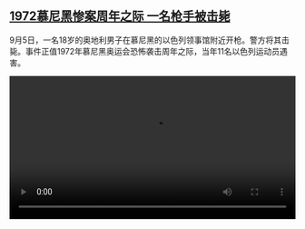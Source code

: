 <!--1725875223000-->
[1972慕尼黑惨案周年之际 一名枪手被击毙](https://www.dw.com/zh/1972%E6%85%95%E5%B0%BC%E9%BB%91%E6%83%A8%E6%A1%88%E5%91%A8%E5%B9%B4%E4%B9%8B%E9%99%85%20%E4%B8%80%E5%90%8D%E6%9E%AA%E6%89%8B%E8%A2%AB%E5%87%BB%E6%AF%99%20/a-70154513)
------

<p>9月5日，一名18岁的奥地利男子在慕尼黑的以色列领事馆附近开枪。警方将其击毙。事件正值1972年慕尼黑奥运会恐怖袭击周年之际，当年11名以色列运动员遇害。</small></p><video src="https://tvdownloaddw-a.akamaihd.net/Events/mp4/vdt_zh/2024/dwvgchi240906_munichneu_01icw_AVC_1280x720.mp4" controls style="width:100%"></video>
